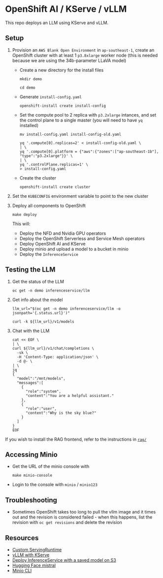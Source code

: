 # OpenShift AI / KServe / vLLM

This repo deploys an LLM using KServe and vLLM.

## Setup

01. Provision an `AWS Blank Open Environment` in `ap-southeast-1`, create an OpenShift cluster with at least 1 `p3.8xlarge` worker node (this is needed because we are using the 34b-parameter LLaVA model)

	*   Create a new directory for the install files

			mkdir demo

			cd demo

	*   Generate `install-config.yaml`

			openshift-install create install-config

	*   Set the compute pool to 2 replica with `p3.2xlarge` intances, and set the control plane to a single master (you will need to have `yq` installed)

			mv install-config.yaml install-config-old.yaml

			yq '.compute[0].replicas=2' < install-config-old.yaml \
			| \
			yq '.compute[0].platform = {"aws":{"zones":["ap-southeast-1b"], "type":"p3.2xlarge"}}' \
			| \
			yq '.controlPlane.replicas=1' \
			> install-config.yaml

	*   Create the cluster

			openshift-install create cluster

01. Set the `KUBECONFIG` environment variable to point to the new cluster

01. Deploy all components to OpenShift

		make deploy
	
	This will:
	
	*   Deploy the NFD and Nvidia GPU operators
	*   Deploy the OpenShift Serverless and Service Mesh operators
	*   Deploy OpenShift AI and KServe
	*   Deploy minio and upload a model to a bucket in minio
	*   Deploy the `InferenceService`


## Testing the LLM

01. Get the status of the LLM

		oc get -n demo inferenceservice/llm

01. Get info about the model

		llm_url="$(oc get -n demo inferenceservice/llm -o jsonpath='{.status.url}')"

		curl -k ${llm_url}/v1/models

01. Chat with the LLM

		cat << EOF \
		| \
		curl ${llm_url}/v1/chat/completions \
		  -sk \
		  -H 'Content-Type: application/json' \
		  -d @- \
		| \
		jq
		{
		  "model":"/mnt/models",
		  "messages":[
		    {
		      "role":"system",
		      "content":"You are a helpful assistant."
		    },
		    {
		      "role":"user",
		      "content":"Why is the sky blue?"
		    }
		  ]
		}
		EOF

If you wish to install the RAG frontend, refer to the instructions in [`rag/`](rag/)


## Accessing Minio

*   Get the URL of the minio console with

		make minio-console

*   Login to the console with `minio` / `minio123`


## Troubleshooting

*   Sometimes OpenShift takes too long to pull the vllm image and it times out and the revision is considered failed - when this happens, list the revision with `oc get revisions` and delete the revision


## Resources

*   [Custom ServingRuntime](https://developer.ibm.com/tutorials/awb-creating-custom-runtimes-in-modelmesh/#create-the-servingruntime-resource)
*   [vLLM with KServe](https://kserve.github.io/website/0.11/modelserving/v1beta1/llm/vllm/)
*   [Deploy InferenceService with a saved model on S3](https://kserve.github.io/website/0.11/modelserving/storage/s3/s3/)
*   [Hugging Face mistral](https://huggingface.co/mistralai/Mistral-7B-v0.1)
*   [Minio CLI](https://min.io/docs/minio/linux/reference/minio-mc-admin.html)
